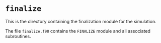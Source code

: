 # `finalize`

This is the directory containing the finalization module for the simulation.

The file `finalize.f90` contains the `FINALIZE` module and all associated subroutines.

